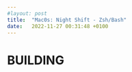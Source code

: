 ```yaml
---
#layout: post
title:  "Mac0s: Night Shift - Zsh/Bash"
date:   2022-11-27 00:31:48 +0100
---
```


# BUILDING
